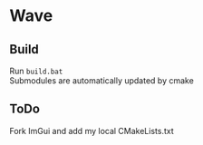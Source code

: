 # Wave

## Build
Run `build.bat` <br/>
Submodules are automatically updated by cmake

## ToDo
Fork ImGui and add my local CMakeLists.txt
